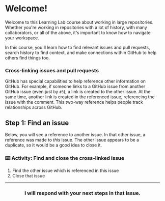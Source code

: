 # Welcome!

Welcome to this Learning Lab course about working in large repositories. Whether you're working in repositories with a lot of history, with many collaborators, or all of the above, it's important to know how to navigate your workspace.

In this course, you'll learn how to find relevant issues and pull requests, search history to find context, and make connections within GitHub to help others find things too.

### Cross-linking issues and pull requests

GitHub has special capabilities to help reference other information on GitHub. For example, if someone links to a GitHub issue from another GitHub issue (even just by `#3`), a link is created to the other issue. At the same time, another link is created in the referenced issue, referencing the issue with the comment. This two-way reference helps people track relationships across GitHub.

## Step 1: Find an issue

Below, you will see a reference to another issue. In that other issue, a reference was made to _this_ issue. The other issue appears to be a duplicate, so it would be a good idea to close it.

### :keyboard: Activity: Find and close the cross-linked issue

1. Find the other issue which is referenced in this issue
2. Close that issue

<hr>
<h3 align="center">I will respond with your next steps in that issue.</h3>